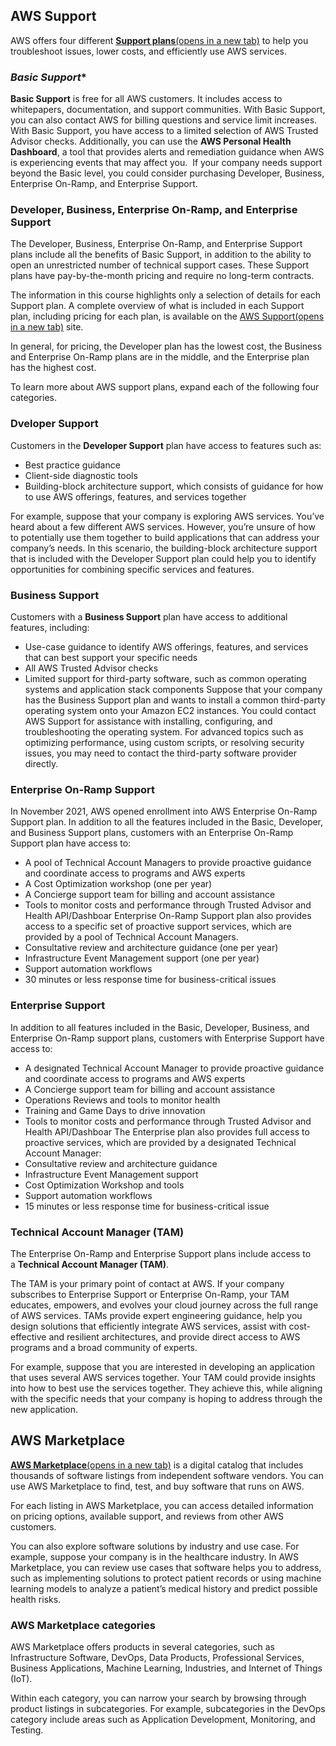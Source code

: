 ## **AWS Support**

AWS offers four different [**Support plans**(opens in a new tab)](https://aws.amazon.com/premiumsupport/plans/) to help you troubleshoot issues, lower costs, and efficiently use AWS services. 
### *Basic Support**
**Basic Support** is free for all AWS customers. It includes access to whitepapers, documentation, and support communities. With Basic Support, you can also contact AWS for billing questions and service limit increases.
With Basic Support, you have access to a limited selection of AWS Trusted Advisor checks. Additionally, you can use the **AWS Personal Health Dashboard**, a tool that provides alerts and remediation guidance when AWS is experiencing events that may affect you. 
If your company needs support beyond the Basic level, you could consider purchasing Developer, Business, Enterprise On-Ramp, and Enterprise Support.
### **Developer, Business, Enterprise On-Ramp, and Enterprise Support**
The Developer, Business, Enterprise On-Ramp, and Enterprise Support plans include all the benefits of Basic Support, in addition to the ability to open an unrestricted number of technical support cases. These Support plans have pay-by-the-month pricing and require no long-term contracts.  
  
The information in this course highlights only a selection of details for each Support plan. A complete overview of what is included in each Support plan, including pricing for each plan, is available on the [AWS Support(opens in a new tab)](https://aws.amazon.com/premiumsupport/plans/) site.  
  
In general, for pricing, the Developer plan has the lowest cost, the Business and Enterprise On-Ramp plans are in the middle, and the Enterprise plan has the highest cost.

To learn more about AWS support plans, expand each of the following four categories.
### Dveloper Support
Customers in the **Developer Support** plan have access to features such as:
- Best practice guidance
- Client-side diagnostic tools
- Building-block architecture support, which consists of guidance for how to use AWS offerings, features, and services together

For example, suppose that your company is exploring AWS services. You’ve heard about a few different AWS services. However, you’re unsure of how to potentially use them together to build applications that can address your company’s needs. In this scenario, the building-block architecture support that is included with the Developer Support plan could help you to identify opportunities for combining specific services and features.
### Business Support
Customers with a **Business Support** plan have access to additional features, including: 
- Use-case guidance to identify AWS offerings, features, and services that can best support your specific needs
- All AWS Trusted Advisor checks
- Limited support for third-party software, such as common operating systems and application stack components
Suppose that your company has the Business Support plan and wants to install a common third-party operating system onto your Amazon EC2 instances. You could contact AWS Support for assistance with installing, configuring, and troubleshooting the operating system. For advanced topics such as optimizing performance, using custom scripts, or resolving security issues, you may need to contact the third-party software provider directly.
### Enterprise On-Ramp Support
In November 2021, AWS opened enrollment into AWS Enterprise On-Ramp Support plan. In addition to all the features included in the Basic, Developer, and Business Support plans, customers with an Enterprise On-Ramp Support plan have access to:
- A pool of Technical Account Managers to provide proactive guidance and coordinate access to programs and AWS experts
- A Cost Optimization workshop (one per year)
- A Concierge support team for billing and account assistance
- Tools to monitor costs and performance through Trusted Advisor and Health API/Dashboar
Enterprise On-Ramp Support plan also provides access to a specific set of proactive support services, which are provided by a pool of Technical Account Managers.
- Consultative review and architecture guidance (one per year)
- Infrastructure Event Management support (one per year)
- Support automation workflows
- 30 minutes or less response time for business-critical issues
### Enterprise Support
In addition to all features included in the Basic, Developer, Business, and Enterprise On-Ramp support plans, customers with Enterprise Support have access to:
- A designated Technical Account Manager to provide proactive guidance and coordinate access to programs and AWS experts
- A Concierge support team for billing and account assistance
- Operations Reviews and tools to monitor health
- Training and Game Days to drive innovation
- Tools to monitor costs and performance through Trusted Advisor and Health API/Dashboar
The Enterprise plan also provides full access to proactive services, which are provided by a designated Technical Account Manager:
- Consultative review and architecture guidance
- Infrastructure Event Management support
- Cost Optimization Workshop and tools
- Support automation workflows
- 15 minutes or less response time for business-critical issue
### Technical Account Manager (TAM)
The Enterprise On-Ramp and Enterprise Support plans include access to a **Technical Account Manager (TAM)**.  
  
The TAM is your primary point of contact at AWS. If your company subscribes to Enterprise Support or Enterprise On-Ramp, your TAM educates, empowers, and evolves your cloud journey across the full range of AWS services. TAMs provide expert engineering guidance, help you design solutions that efficiently integrate AWS services, assist with cost-effective and resilient architectures, and provide direct access to AWS programs and a broad community of experts.  
  
For example, suppose that you are interested in developing an application that uses several AWS services together. Your TAM could provide insights into how to best use the services together. They achieve this, while aligning with the specific needs that your company is hoping to address through the new application.
## **AWS Marketplace**

[**AWS Marketplace**(opens in a new tab)](https://aws.amazon.com/marketplace) is a digital catalog that includes thousands of software listings from independent software vendors. You can use AWS Marketplace to find, test, and buy software that runs on AWS. 

For each listing in AWS Marketplace, you can access detailed information on pricing options, available support, and reviews from other AWS customers.

You can also explore software solutions by industry and use case. For example, suppose your company is in the healthcare industry. In AWS Marketplace, you can review use cases that software helps you to address, such as implementing solutions to protect patient records or using machine learning models to analyze a patient’s medical history and predict possible health risks.

### **AWS Marketplace categories**
AWS Marketplace offers products in several categories, such as Infrastructure Software, DevOps, Data Products, Professional Services, Business Applications, Machine Learning, Industries, and Internet of Things (IoT).

Within each category, you can narrow your search by browsing through product listings in subcategories. For example, subcategories in the DevOps category include areas such as Application Development, Monitoring, and Testing.